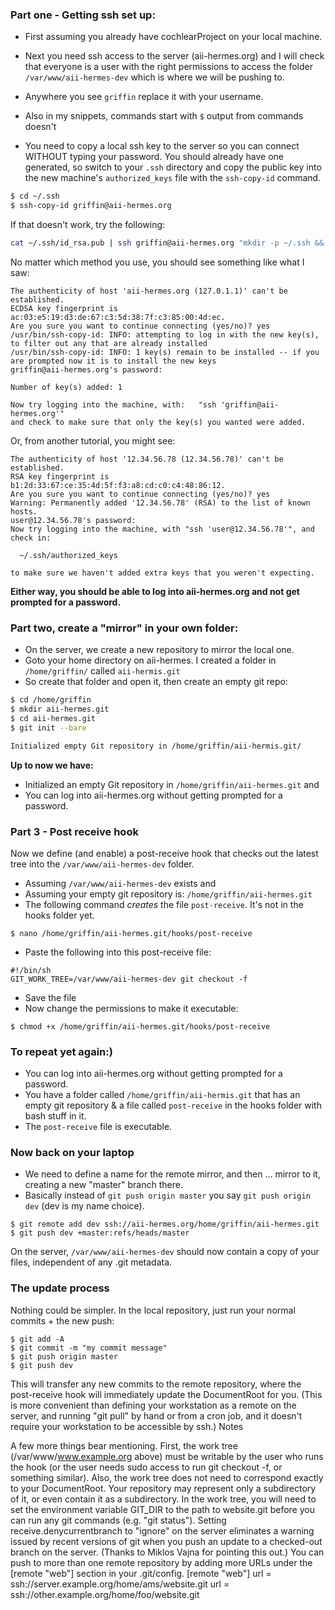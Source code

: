 ### Part one - Getting ssh set up:

- First assuming you already have cochlearProject on your local machine.
- Next you need ssh access to the server (aii-hermes.org) and I will check that everyone is a user with the right permissions to access the folder `/var/www/aii-hermes-dev` which is where we will be pushing to.
- Anywhere you see `griffin` replace it with your username.
- Also in my snippets, commands start with `$` output from commands doesn't

- You need to copy a local ssh key to the server so you can connect WITHOUT typing your password. You should already have one generated, so switch to your `.ssh` directory and copy the public key into the new machine's `authorized_keys` file with the `ssh-copy-id` command. 

```bash
$ cd ~/.ssh
$ ssh-copy-id griffin@aii-hermes.org
```

If that doesn't work, try the following:

```bash
cat ~/.ssh/id_rsa.pub | ssh griffin@aii-hermes.org "mkdir -p ~/.ssh && cat >>  ~/.ssh/authorized_keys"
```

No matter which method you use, you should see something like what I saw:

```
The authenticity of host 'aii-hermes.org (127.0.1.1)' can't be established.
ECDSA key fingerprint is ac:03:e5:19:d3:de:67:c3:5d:38:7f:c3:85:00:4d:ec.
Are you sure you want to continue connecting (yes/no)? yes
/usr/bin/ssh-copy-id: INFO: attempting to log in with the new key(s), to filter out any that are already installed
/usr/bin/ssh-copy-id: INFO: 1 key(s) remain to be installed -- if you are prompted now it is to install the new keys
griffin@aii-hermes.org's password:

Number of key(s) added: 1

Now try logging into the machine, with:   "ssh 'griffin@aii-hermes.org'"
and check to make sure that only the key(s) you wanted were added.
```

Or, from another tutorial, you might see: 

```
The authenticity of host '12.34.56.78 (12.34.56.78)' can't be established.
RSA key fingerprint is b1:2d:33:67:ce:35:4d:5f:f3:a8:cd:c0:c4:48:86:12.
Are you sure you want to continue connecting (yes/no)? yes
Warning: Permanently added '12.34.56.78' (RSA) to the list of known hosts.
user@12.34.56.78's password: 
Now try logging into the machine, with "ssh 'user@12.34.56.78'", and check in:

  ~/.ssh/authorized_keys

to make sure we haven't added extra keys that you weren't expecting.
```

__Either way, you should be able to log into aii-hermes.org and not get prompted for a password.__

### Part two, create a "mirror" in your own folder:

- On the server, we create a new repository to mirror the local one.
- Goto your home directory on aii-hermes. I created a folder in `/home/griffin/` called `aii-hermis.git`
- So create that folder and open it, then create an empty git repo:

```bash
$ cd /home/griffin
$ mkdir aii-hermes.git
$ cd aii-hermes.git
$ git init --bare

Initialized empty Git repository in /home/griffin/aii-hermis.git/
```

__Up to now we have:__

- Initialized an empty Git repository in `/home/griffin/aii-hermes.git` and
- You can log into aii-hermes.org without getting prompted for a password.

### Part 3 - Post receive hook

Now we define (and enable) a post-receive hook that checks out the latest tree into the `/var/www/aii-hermes-dev` folder.

- Assuming `/var/www/aii-hermes-dev` exists and
- Assuming your empty git repository is: `/home/griffin/aii-hermes.git`
- The following command _creates_ the file `post-receive`. It's not in the hooks folder yet.
```
$ nano /home/griffin/aii-hermes.git/hooks/post-receive
```

- Paste the following into this post-receive file:

```
#!/bin/sh
GIT_WORK_TREE=/var/www/aii-hermes-dev git checkout -f
```

- Save the file
- Now change the permissions to make it executable:

```
$ chmod +x /home/griffin/aii-hermes.git/hooks/post-receive
```

### To repeat yet again:)

- You can log into aii-hermes.org without getting prompted for a password.
- You have a folder called `/home/griffin/aii-hermis.git` that has an empty git repository & a file called `post-receive` in the hooks folder with bash stuff in it.
- The `post-receive` file is executable.

### Now back on your laptop

- We need to define a name for the remote mirror, and then ... mirror to it, creating a new "master" branch there.
- Basically instead of `git push origin master` you say `git push origin dev` (dev is my name choice).

```
$ git remote add dev ssh://aii-hermes.org/home/griffin/aii-hermes.git
$ git push dev +master:refs/heads/master
```

On the server, `/var/www/aii-hermes-dev` should now contain a copy of your files, independent of any .git metadata.

### The update process

Nothing could be simpler. In the local repository, just run your normal commits + the new push:

```
$ git add -A 
$ git commit -m "my commit message"
$ git push origin master
$ git push dev
```


This will transfer any new commits to the remote repository, where the post-receive hook will immediately update the DocumentRoot for you.
(This is more convenient than defining your workstation as a remote on the server, and running "git pull" by hand or from a cron job, and it doesn't require your workstation to be accessible by ssh.)
Notes

A few more things bear mentioning.
First, the work tree (/var/www/www.example.org above) must be writable by the user who runs the hook (or the user needs sudo access to run git checkout -f, or something similar).
Also, the work tree does not need to correspond exactly to your DocumentRoot. Your repository may represent only a subdirectory of it, or even contain it as a subdirectory.
In the work tree, you will need to set the environment variable GIT_DIR to the path to website.git before you can run any git commands (e.g. "git status").
Setting receive.denycurrentbranch to "ignore" on the server eliminates a warning issued by recent versions of git when you push an update to a checked-out branch on the server. (Thanks to Miklos Vajna for pointing this out.)
You can push to more than one remote repository by adding more URLs under the [remote "web"] section in your .git/config.
[remote "web"]
    url = ssh://server.example.org/home/ams/website.git
    url = ssh://other.example.org/home/foo/website.git
